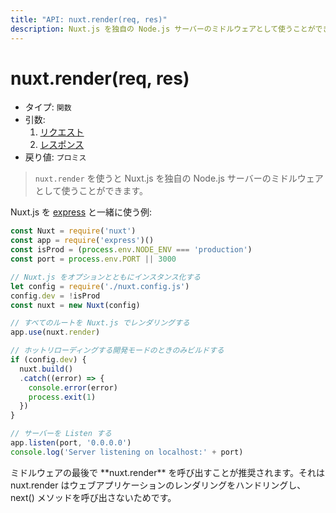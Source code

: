 ```yaml
---
title: "API: nuxt.render(req, res)"
description: Nuxt.js を独自の Node.js サーバーのミドルウェアとして使うことができます。
---
```


# nuxt.render(req, res)

- タイプ: `関数`
- 引数:
  1. [リクエスト](https://nodejs.org/api/http.html#http_class_http_incomingmessage)
  2. [レスポンス](https://nodejs.org/api/http.html#http_class_http_serverresponse)
- 戻り値: `プロミス`

> `nuxt.render` を使うと Nuxt.js を独自の Node.js サーバーのミドルウェアとして使うことができます。

Nuxt.js を [express](https://github.com/expressjs/express) と一緒に使う例:

```js
const Nuxt = require('nuxt')
const app = require('express')()
const isProd = (process.env.NODE_ENV === 'production')
const port = process.env.PORT || 3000

// Nuxt.js をオプションとともにインスタンス化する
let config = require('./nuxt.config.js')
config.dev = !isProd
const nuxt = new Nuxt(config)

// すべてのルートを Nuxt.js でレンダリングする
app.use(nuxt.render)

// ホットリローディングする開発モードのときのみビルドする
if (config.dev) {
  nuxt.build()
  .catch((error) => {
    console.error(error)
    process.exit(1)
  })
}

// サーバーを Listen する
app.listen(port, '0.0.0.0')
console.log('Server listening on localhost:' + port)
```

<p class="Alert">ミドルウェアの最後で **nuxt.render** を呼び出すことが推奨されます。それは nuxt.render はウェブアプリケーションのレンダリングをハンドリングし、next() メソッドを呼び出さないためです。</p>

